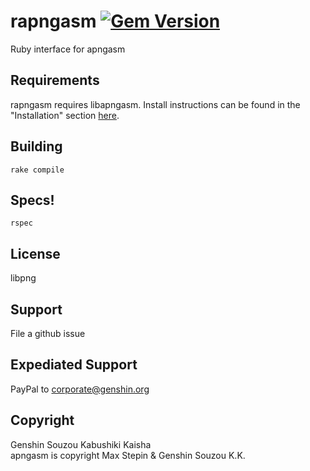 rapngasm [![Gem Version](https://badge.fury.io/rb/rapngasm.svg)](http://badge.fury.io/rb/rapngasm)
========
Ruby interface for apngasm

Requirements
------------
rapngasm requires libapngasm. Install instructions can be found in the "Installation" section [here](https://github.com/apngasm/apngasm).

Building
--------
```
rake compile
```

Specs!
------
```
rspec
```

License
-------
libpng

Support
-------
File a github issue

Expediated Support
------------------
PayPal to corporate@genshin.org

Copyright
---------
Genshin Souzou Kabushiki Kaisha  
apngasm is copyright Max Stepin & Genshin Souzou K.K.

